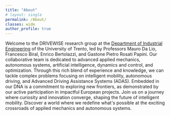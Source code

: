 ```yaml
---
title: "About"
# layout: single
permalink: /About/
classes: wide
author_profile: true
---
```


Welcome to the DRIVEWISE research group at the <a href="https://www.dii.unitn.it/">Department of Industrial Engineering</a> of the <a href="https://www.unitn.it/"></a>University of Trento</a>, led by Professors Mauro Da Lio, Francesco Biral, Enrico Bertolazzi, and Gastone Pietro Rosati Papini.
Our collaborative team is dedicated to advanced applied mechanics, autonomous systems, artificial intelligence, dynamics and control, and optimization.
Through this rich blend of experience and knowledge, we can tackle complex problems focusing on intelligent mobility, autonomous driving, and Advanced Driving Assistance Systems (ADAS).
Embedded in our DNA is a commitment to exploring new frontiers, as demonstrated by our active participation in impactful European projects. 
Join us on a journey where curiosity and innovation converge, shaping the future of intelligent mobility. Discover a world where we redefine what's possible at the exciting crossroads of applied mechanics and autonomous systems.
